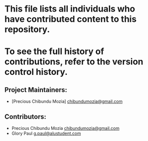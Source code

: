 # This file lists all individuals who have contributed content to this repository.
# To see the full history of contributions, refer to the version control history.

## Project Maintainers:
- [Precious Chibundu Mozia] <chibundumozia@gmail.com>

## Contributors:
- Precious Chibundu Mozia <chibundumozia@gmail.com>
- Glory Paul <g.paul@alustudent.com>
